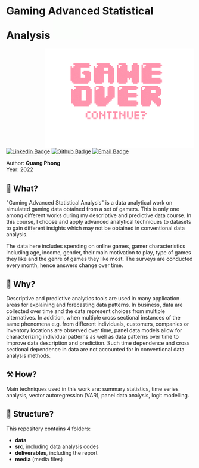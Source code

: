 <h1> Gaming Advanced Statistical Analysis
<img src="https://github.com/quang-phong/project-6-gaming-advanced-statistical-analysis/blob/main/media/gif/dog-says-hi.gif" width="80px">
</h1>

<img align='right' src="https://github.com/quang-phong/project-6-gaming-advanced-statistical-analysis/blob/main/media/gif/gameover.gif" width="400px">

[![Linkedin Badge](https://img.shields.io/badge/-@quangphong-0072b1?style=flat&logo=LinkedIn&link=https://www.linkedin.com/in/quangphong/)](https://www.linkedin.com/in/quangphong/) 
[![Github Badge](https://img.shields.io/badge/-@quang--phong-171515?style=flat&logo=github&logoColor=white&link=https://github.com/quang-phong)](https://github.com/quang-phong)
[![Email Badge](https://img.shields.io/badge/-quangtrieuphong@outlook.com-00a2ed?style=flat&logo=microsoftoutlook&logoColor=white&link=mailto:quangtrieuphong@outlook.com)](mailto:quangtrieuphong@outlook.com)


Author: **Quang Phong**  
Year: 2022

## 🧐 What?
"Gaming Advanced Statistical Analysis" is a data analytical work on simulated gaming data obtained from a set of gamers. This is only one among different works during my descriptive and predictive data course. In this course, I choose and apply advanced analytical techniques to  datasets to gain different insights which may not be obtained in conventional data analysis.

The data here includes spending on online games, gamer characteristics including age, income, gender, their main motivation to play, type of games they like and the genre of games they like most. The surveys are conducted every month, hence answers change over time.

## 🤷 Why?  
Descriptive and predictive analytics tools are used in many application areas for explaining and forecasting data patterns. In business, data are collected over time and the data represent choices from multiple alternatives. In addition, when multiple cross sectional instances of the same phenomena e.g. from different individuals, customers, companies or inventory locations are observed over time, panel data models allow for characterizing individual patterns as well as data patterns over time to improve data description and prediction. Such time dependence and cross sectional dependence in data are not accounted for in conventional data analysis methods.

## ⚒️ How?  
Main techniques used in this work are: summary statistics, time series analysis, vector autoregression (VAR), panel data analysis, logit modelling.

## 🧱 Structure?
This repository contains 4 folders:
- **data**
- **src**, including data analysis codes
- **deliverables**, including the report
- **media** (media files)
  
